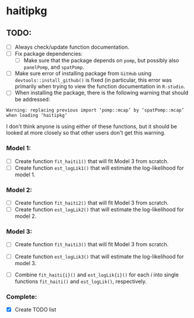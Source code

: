 # haitipkg

## TODO: 

- [ ] Always check/update function documentation. 
- [ ] Fix package dependencies:
  - [ ] Make sure that the package depends on `pomp`, but possibly also `panelPomp`, and `spatPomp`.
- [ ] Make sure error of installing package from `GitHub` using `devtools::install_github()` is fixed (in particular, this error was primarily when trying to view the function documentation in `R-studio`. 
- [ ] When installing the package, there is the following warning that should be addressed: 
``` 
Warning: replacing previous import ‘pomp::mcap’ by ‘spatPomp::mcap’ when loading ‘haitipkg’
```
I don't think anyone is using either of these functions, but it should be looked at more closely so that other users don't get this warning. 

### Model 1:

- [ ] Create function `fit_haiti1()` that will fit Model 3 from scratch. 
- [ ] Create function `est_logLik1()` that will estimate the log-likelihood for model 1.

### Model 2: 

- [ ] Create function `fit_haiti2()` that will fit Model 3 from scratch. 
- [ ] Create function `est_logLik2()` that will estimate the log-likelihood for model 2.

### Model 3:

- [ ] Create function `fit_haiti3()` that will fit Model 3 from scratch. 
- [ ] Create function `est_logLik3()` that will estimate the log-likelihood for model 3.
- [ ] Combine `fit_haiti{i}()` and `est_logLik{i}()` for each $i$ into single functions `fit_haiti()` and `est_logLik()`, respectively. 



### Complete: 

- [x] Create TODO list
